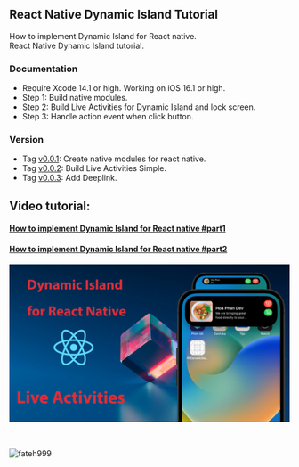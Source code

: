 ## React Native Dynamic Island Tutorial
How to implement Dynamic Island for React native.</br>
React Native Dynamic Island tutorial.</br>

### Documentation
- Require Xcode 14.1 or high. Working on iOS 16.1 or high.</br>
- Step 1: Build native modules.</br>
- Step 2: Build Live Activities for Dynamic Island and lock screen.</br>
- Step 3: Handle action event when click button.</br>

### Version
- Tag [v0.0.1](https://github.com/hoaphantn7604/react-native-dynamic-island-tutorial/tree/v0.0.1): Create native modules for react native.</br>
- Tag [v0.0.2](https://github.com/hoaphantn7604/react-native-dynamic-island-tutorial/tree/v0.0.2): Build Live Activities Simple.</br>
- Tag [v0.0.3](https://github.com/hoaphantn7604/react-native-dynamic-island-tutorial/tree/v0.0.3): Add Deeplink.</br>

## Video tutorial:
#### [How to implement Dynamic Island for React native #part1](https://youtu.be/WelhUZhWSGg)
#### [How to implement Dynamic Island for React native #part2](https://youtu.be/cdxp_qOb54Y)

![demo](./demo/react_native_dynamic_island_tutorial.jpg)

<br><p><a href="https://www.buymeacoffee.com/hoaphantn"> <img align="left" src="https://cdn.buymeacoffee.com/buttons/v2/default-yellow.png" height="50" width="210" alt="fateh999" /></a></p><br><br><br>


